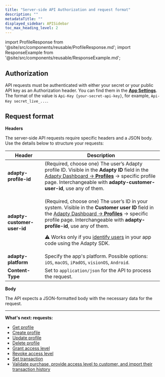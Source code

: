 ```yaml
---
title: "Server-side API Authorization and request format"
description: ""
metadataTitle: ""
displayed_sidebar: APISidebar
toc_max_heading_level: 2
---
```


import ProfileResponse from '@site/src/components/reusable/ProfileResponse.md';
import ResponseExample from '@site/src/components/reusable/ResponseExample.md';

## Authorization

API requests must be authenticated with either your secret or your public API key as an Authorization header. You can find them in the [**App Settings**](https://app.adapty.io/settings/general). The format of the value is `Api-Key {your-secret-api-key}`, for example, `Api-Key secret_live_...`.

## Request format

**Headers**

The server-side API requests require specific headers and a JSON body. Use the details below to structure your requests:

| **Header**                  | **Description**                                              |
| --------------------------- | ------------------------------------------------------------ |
| **adapty-profile-id**       | (Required, choose one) The user’s Adapty profile ID. Visible in the **Adapty ID** field in the [Adapty Dashboard -> **Profiles**](https://app.adapty.io/profiles/users) -> specific profile page. Interchangeable with **adapty-customer-user-id**, use any of them. |
| **adapty-customer-user-id** | <p>(Required, choose one) The user’s ID in your system. Visible in the **Customer user ID** field in the [Adapty Dashboard -> **Profiles**](https://app.adapty.io/profiles/users) -> specific profile page. Interchangeable with **adapty-profile-id**, use any of them.</p><p> ⚠️ Works only if you [identify users](identifying-users) in your app code using the Adapty SDK.</p> |
| **adapty-platform**         | Specify the app's platform. Possible options: `iOS`, `macOS`, `iPadOS`, `visionOS`, `Android`. |
| **Content-Type**            | Set to `application/json` for the API to process the request. |

**Body**

The API expects a JSON-formatted body with the necessary data for the request.

---

**What's next: requests:**

- [Get profile](ss-get-profile)
- [Create profile](ss-create-profile)
- [Update profile](ss-update-profile)
- [Delete profile](ss-delete-profile) 
- [Grant access level](ss-grant-access-level)
- [Revoke access level](ss-revoke-access-level)
- [Set transaction](ss-set-transaction)
- [Validate purchase, provide access level to customer, and import their transaction history](ss-purchase-in-stripe)